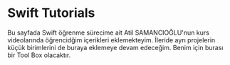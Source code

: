 # Swift Tutorials

Bu sayfada Swift öğrenme sürecime ait Atil SAMANCIOĞLU'nun kurs videolarında öğrencidğim içerikleri eklemekteyim.
İleride ayrı projelerin küçük birimlerini de buraya eklemeye devam edeceğim. Benim için burası bir Tool Box olacaktır.
